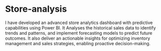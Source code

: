 # Store-analysis
 I have developed an advanced store analytics dashboard with predictive capabilities using Power BI. It Analyses the  historical sales data to identify trends and patterns, and implement forecasting models to predict future outcomes. It also deliver an actionable insights for optimizing inventory management and sales strategies, enabling proactive decision-making.
